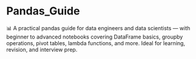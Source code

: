 # Pandas_Guide
📊 A practical pandas guide for data engineers and data scientists — with beginner to advanced notebooks covering DataFrame basics, groupby operations, pivot tables, lambda functions, and more.  Ideal for learning, revision, and interview prep.
